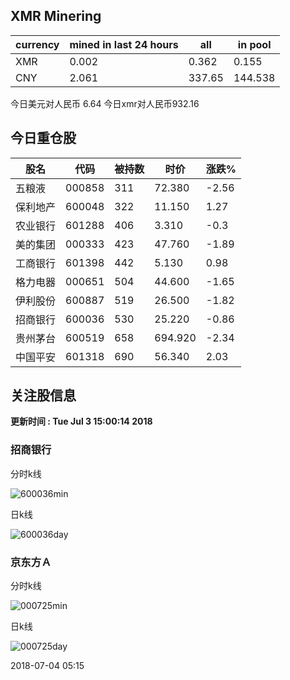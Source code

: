 ## XMR Minering

|currency|mined in last 24 hours|all|in pool|
|---|---|---|---|
|XMR|0.002|0.362|0.155|
|CNY|2.061|337.65|144.538|

今日美元对人民币 6.64	今日xmr对人民币932.16


## 今日重仓股 

|股名|代码|被持数|时价|涨跌%|
|---|---|---|---|---|
|五粮液|000858|311|72.380|-2.56|
|保利地产|600048|322|11.150|1.27|
|农业银行|601288|406|3.310|-0.3|
|美的集团|000333|423|47.760|-1.89|
|工商银行|601398|442|5.130|0.98|
|格力电器|000651|504|44.600|-1.65|
|伊利股份|600887|519|26.500|-1.82|
|招商银行|600036|530|25.220|-0.86|
|贵州茅台|600519|658|694.920|-2.34|
|中国平安|601318|690|56.340|2.03|

## 关注股信息
**更新时间 : Tue Jul  3 15:00:14 2018**
### 招商银行 
分时k线

![600036min](http://image.sinajs.cn/newchart/min/n/sh600036.gif)

日k线

![600036day](http://image.sinajs.cn/newchart/daily/n/sh600036.gif)

### 京东方Ａ 
分时k线

![000725min](http://image.sinajs.cn/newchart/min/n/sz000725.gif)

日k线

![000725day](http://image.sinajs.cn/newchart/daily/n/sz000725.gif)

2018-07-04 05:15